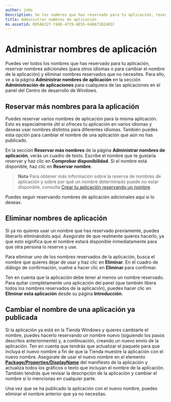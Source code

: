 ```yaml
---
author: jnHs
Description: Ve los nombres que has reservado para tu aplicación, reserva nombres adicionales (para otros idiomas o para cambiar el nombre de la aplicación) y elimina nombres reservados que ya no necesites.
title: Administrar nombres de aplicación
ms.assetid: D95A6227-746E-4729-AE55-648A7102401C
---
```


# Administrar nombres de aplicación


Puedes ver todos los nombres que has reservado para tu aplicación, reservar nombres adicionales (para otros idiomas o para cambiar el nombre de la aplicación) y eliminar nombres reservados que no necesites. Para ello, ve a la página **Administrar nombres de aplicación** en la sección **Administración de aplicaciones** para cualquiera de las aplicaciones en el panel del Centro de desarrollo de Windows.

## Reservar más nombres para la aplicación

Puedes reservar varios nombres de aplicación para la misma aplicación. Esto es especialmente útil si ofreces tu aplicación en varios idiomas y deseas usar nombres distintos para diferentes idiomas. También puedes esta opción para cambiar el nombre de una aplicación que aún no has publicado.

En la sección **Reservar más nombres** de la página **Administrar nombres de aplicación**, verás un cuadro de texto. Escribe el nombre que te gustaría reservar y haz clic en **Comprobar disponibilidad**. Si el nombre está disponible, haz clic en **Reservar nombre**.

> **Nota**  Para obtener más información sobre la reserva de nombres de aplicación y sobre por qué un nombre determinado puede no estar disponible, consulta [Crear tu aplicación reservando un nombre](create-your-app-by-reserving-a-name.md).

Puedes seguir reservando nombres de aplicación adicionales aquí si lo deseas.

## Eliminar nombres de aplicación

Si ya no quieres usar un nombre que has reservado previamente, puedes liberarlo eliminándolo aquí. Asegúrate de que realmente quieres hacerlo, ya que esto significa que el nombre estará disponible inmediatamente para que otra persona lo reserve y use.

Para eliminar uno de los nombres reservados de la aplicación, busca el nombre que quieres dejar de usar y haz clic en **Eliminar**. En el cuadro de diálogo de confirmación, vuelve a hacer clic en **Eliminar** para confirmar.

Ten en cuenta que la aplicación debe tener al menos un nombre reservado. Para quitar completamente una aplicación del panel (que también libera todos los nombres reservados de la aplicación), puedes hacer clic en **Eliminar esta aplicación** desde su página **Introducción**.

## Cambiar el nombre de una aplicación ya publicada

Si la aplicación ya está en la Tienda Windows y quieres cambiarle el nombre, puedes hacerlo reservando un nombre nuevo (siguiendo los pasos descritos anteriormente) y, a continuación, creando un nuevo envío de la aplicación. Ten en cuenta que tendrás que actualizar el paquete para que incluya el nuevo nombre a fin de que la Tienda muestre la aplicación con el nuevo nombre. Asegúrate de usar el nuevo nombre en el elemento [**Package/Properties/DisplayName**](https://msdn.microsoft.com/library/windows/apps/dn423240) del manifiesto de la aplicación y actualiza todos los gráficos o texto que incluyan el nombre de la aplicación. También tendrás que revisar la descripción de la aplicación y cambiar el nombre si lo mencionas en cualquier parte.

Una vez que se ha publicado la aplicación con el nuevo nombre, puedes eliminar el nombre anterior que ya no necesitas.

 

 






<!--HONumber=May16_HO2-->



